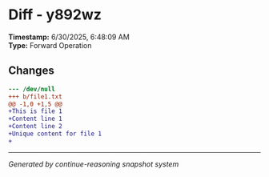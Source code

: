 # Diff - y892wz

**Timestamp:** 6/30/2025, 6:48:09 AM  
**Type:** Forward Operation

## Changes

```diff
--- /dev/null
+++ b/file1.txt
@@ -1,0 +1,5 @@
+This is file 1
+Content line 1
+Content line 2
+Unique content for file 1
+
```

---
*Generated by continue-reasoning snapshot system*

